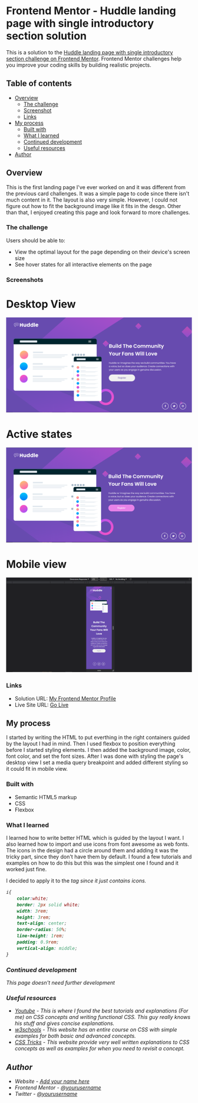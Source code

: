 # Frontend Mentor - Huddle landing page with single introductory section solution

This is a solution to the [Huddle landing page with single introductory section challenge on Frontend Mentor](https://www.frontendmentor.io/challenges/huddle-landing-page-with-a-single-introductory-section-B_2Wvxgi0). Frontend Mentor challenges help you improve your coding skills by building realistic projects. 

## Table of contents

- [Overview](#overview)
  - [The challenge](#the-challenge)
  - [Screenshot](#screenshot)
  - [Links](#links)
- [My process](#my-process)
  - [Built with](#built-with)
  - [What I learned](#what-i-learned)
  - [Continued development](#continued-development)
  - [Useful resources](#useful-resources)
- [Author](#author)



## Overview

This is the first landing page I've ever worked on and it was different from the previous card challenges. It was a simple page to code since there isn't much content in it. The layout is also very simple. However, I could not figure out how to fit the background image like it fits in the desgn. Other than that, I enjoyed creating this page and look forward to more challenges.

### The challenge

Users should be able to:

- View the optimal layout for the page depending on their device's screen size
- See hover states for all interactive elements on the page

### Screenshots

# Desktop View

![](./images/2023-01-30%201.png)

# Active states

![](./images/2023-01-30%202.png)


# Mobile view

![](./images/Screenshot%202023-01-30%20214234.png)

### Links

- Solution URL: [My Frontend Mentor Profile](https://www.frontendmentor.io/profile/dxiDavid)
- Live Site URL: [Go Live](hhttps://huddle-landing-page-b2d.pages.dev/)

## My process

I started by writing the HTML to put everthing in the right containers guided by the layout I had in mind. Then I used flexbox to position everything before I started styling elements. I then added the background image, color, font color, and set the font sizes. After I was done with styling the page's desktop view I set a media query breakpoint and added different styling so it could fit in mobile view.

### Built with

- Semantic HTML5 markup
- CSS 
- Flexbox

### What I learned

I learned how to write better HTML which is guided by the layout I want. I also learned how to import and use icons from font awesome as web fonts. The icons in the design had a circle around them and adding it was the tricky part, since they don't have them by default. I found a few tutorials and examples on how to do this but this was the simplest one I found and it worked just fine.  

I decided to apply it to the <i> tag since it just contains icons.

```css
i{
	color:white;
	border: 2px solid white;
	width: 3rem;
	height: 3rem;
	text-align: center;
	border-radius: 50%;
	line-height: 1rem;
	padding: 0.9rem;
	vertical-align: middle;
}
```


### Continued development

This page doesn't need further development

### Useful resources

- [Youtube](https://www.youtube.com/@KevinPowell) - This is where I found the best tutorials and explanations (For me) on CSS concepts and      writing functional CSS. This guy really knows his stuff and gives concise explanations.
- [w3schools](https://w3schools.com) - This website has an entire course on CSS with simple examples for both basic and advanced concepts.
- [CSS Tricks](https://css-tricks.com/) - This website provide very well written explanations to CSS concepts as well as examples for when you need to revisit a concept.

## Author

- Website - [Add your name here](https://www.your-site.com)
- Frontend Mentor - [@yourusername](https://www.frontendmentor.io/profile/yourusername)
- Twitter - [@yourusername](https://www.twitter.com/yourusername)




